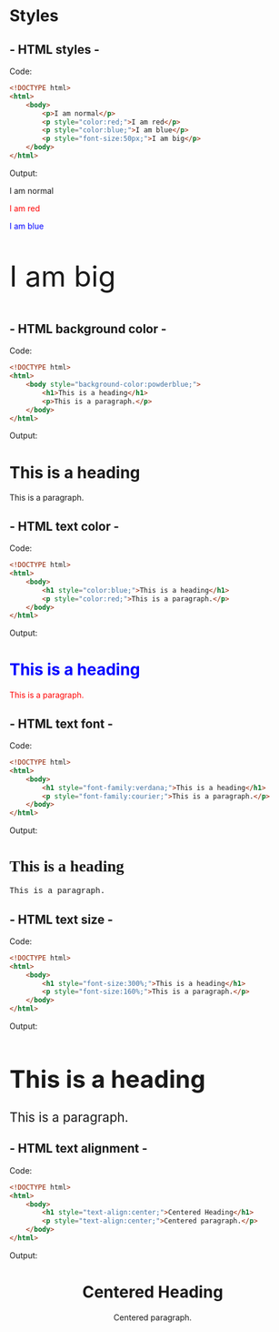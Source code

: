 # Styles

## - HTML styles -

Code:

```html
<!DOCTYPE html>
<html>
    <body>
        <p>I am normal</p>
        <p style="color:red;">I am red</p>
        <p style="color:blue;">I am blue</p>
        <p style="font-size:50px;">I am big</p>
    </body>
</html>
```

Output:

<!DOCTYPE html>
<html>
    <body>
        <p>I am normal</p>
        <p style="color:red;">I am red</p>
        <p style="color:blue;">I am blue</p>
        <p style="font-size:50px;">I am big</p>
    </body>
</html>

## - HTML background color -

Code:

```html
<!DOCTYPE html>
<html>
    <body style="background-color:powderblue;">
        <h1>This is a heading</h1>
        <p>This is a paragraph.</p>
    </body>
</html>
```

Output:

<!DOCTYPE html>
<html>
    <!-- <body style="background-color:powderblue;">-->
    <body>
        <h1>This is a heading</h1>
        <p>This is a paragraph.</p>
    </body>
</html>

## - HTML text color -

Code:

```html
<!DOCTYPE html>
<html>
    <body>
        <h1 style="color:blue;">This is a heading</h1>
        <p style="color:red;">This is a paragraph.</p>
    </body>
</html>
```

Output:

<!DOCTYPE html>
<html>
    <body>
        <h1 style="color:blue;">This is a heading</h1>
        <p style="color:red;">This is a paragraph.</p>
    </body>
</html>

## - HTML text font -

Code:

```html
<!DOCTYPE html>
<html>
    <body>
        <h1 style="font-family:verdana;">This is a heading</h1>
        <p style="font-family:courier;">This is a paragraph.</p>
    </body>
</html>
```

Output:

<!DOCTYPE html>
<html>
    <body>
        <h1 style="font-family:verdana;">This is a heading</h1>
        <p style="font-family:courier;">This is a paragraph.</p>
    </body>
</html>

## - HTML text size -

Code:

```html
<!DOCTYPE html>
<html>
    <body>
        <h1 style="font-size:300%;">This is a heading</h1>
        <p style="font-size:160%;">This is a paragraph.</p>
    </body>
</html>
```

Output:

<!DOCTYPE html>
<html>
    <body>
        <h1 style="font-size:300%;">This is a heading</h1>
        <p style="font-size:160%;">This is a paragraph.</p>
    </body>
</html>

## - HTML text alignment -

Code:

```html
<!DOCTYPE html>
<html>
    <body>
        <h1 style="text-align:center;">Centered Heading</h1>
        <p style="text-align:center;">Centered paragraph.</p>
    </body>
</html>
```

Output:

<!DOCTYPE html>
<html>
    <body>
        <h1 style="text-align:center;">Centered Heading</h1>
        <p style="text-align:center;">Centered paragraph.</p>
    </body>
</html>
